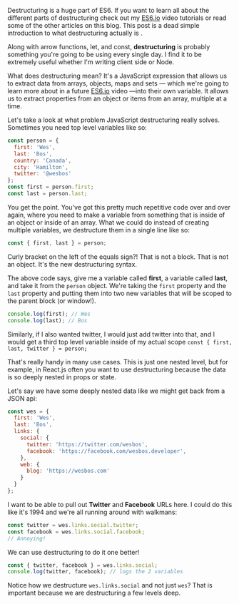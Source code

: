 Destructuring is a huge part of ES6. If you want to learn all about the different parts of destructuring check out my [ES6.io](https://ES6.io) video tutorials or read some of the other articles on this blog. This post is a dead simple introduction to what destructuring actually is .

Along with arrow functions, let, and const, **destructuring** is probably something you're going to be using every single day. I find it to be extremely useful whether I'm writing client side or Node. 

What does destructuring mean? It's a JavaScript expression that allows us to extract data from arrays, objects, maps and sets — which we're going to learn more about in a future [ES6.io](https://ES6.io) video —into their own variable. It allows us to extract properties from an object or items from an array, multiple at a time.

Let's take a look at what problem JavaScript destructuring really solves. Sometimes you need top level variables like so:


```js
const person = {
  first: 'Wes',
  last: 'Bos',
  country: 'Canada',
  city: 'Hamilton',
  twitter: '@wesbos'
};
const first = person.first;
const last = person.last;
```

You get the point. You've got this pretty much repetitive code over and over again, where you need to make a variable from something that is inside of an object or inside of an array. What we could do instead of creating multiple variables, we destructure them in a single line like so:

```js
const { first, last } = person;
```

Curly bracket on the left of the equals sign?! That is not a block. That is not an object. It's the new destructuring syntax.

The above code says, give me a variable called **first**, a variable called **last**, and take it from the `person` object. We're taking the `first` property and the `last` property and putting them into two new variables that will be scoped to the parent block (or window!). 

```js
console.log(first); // Wes
console.log(last); // Bos
```

Similarly, if I also wanted twitter, I would just add twitter into that, and I would get a third top level variable inside of my actual scope `const { first, last, twitter } = person;`

That's really handy in many use cases. This is just one nested level, but for example, in React.js often you want to use destructuring because the data is so deeply nested in props or state. 

Let's say we have some deeply nested data like we might get back from a JSON api:

```js
const wes = {
  first: 'Wes',
  last: 'Bos',
  links: {
    social: {
      twitter: 'https://twitter.com/wesbos',
      facebook: 'https://facebook.com/wesbos.developer',
    },
    web: {
      blog: 'https://wesbos.com'
    }
  }
};
```

I want to be able to pull out **Twitter** and **Facebook** URLs here. I could do this like it's 1994 and we're all running around with walkmans:

```js
const twitter = wes.links.social.twitter;
const facebook = wes.links.social.facebook;
// Annoying!
```

We can use destructuring to do it one better! 

```js
const { twitter, facebook } = wes.links.social;
console.log(twitter, facebook); // logs the 2 variables 
```

Notice how we destructure `wes.links.social` and not just `wes`? That is important because we are destructuring a few levels deep. 
